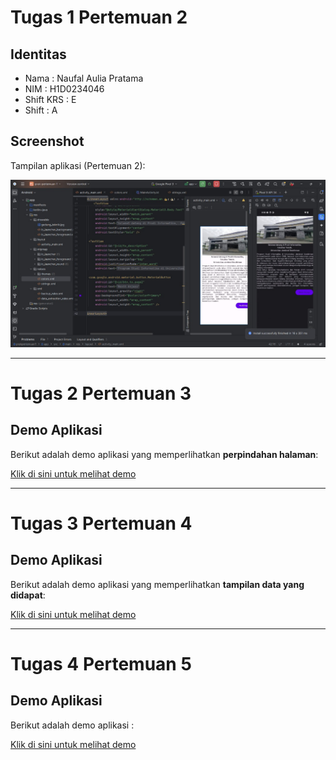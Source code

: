 # Tugas 1 Pertemuan 2

## Identitas

* Nama       : Naufal Aulia Pratama
* NIM        : H1D0234046
* Shift KRS  : E
* Shift      : A

## Screenshot

Tampilan aplikasi (Pertemuan 2):

![Screenshot](ssprakpert2.jpg)

---

# Tugas 2 Pertemuan 3

## Demo Aplikasi

Berikut adalah demo aplikasi yang memperlihatkan **perpindahan halaman**:

[Klik di sini untuk melihat demo](demopert3.mp4)

---

# Tugas 3 Pertemuan 4

## Demo Aplikasi

Berikut adalah demo aplikasi yang memperlihatkan **tampilan data yang didapat**:

[Klik di sini untuk melihat demo](demopert4.mp4)

---
# Tugas 4 Pertemuan 5

## Demo Aplikasi

Berikut adalah demo aplikasi :

[Klik di sini untuk melihat demo](demopert5.mp4)
